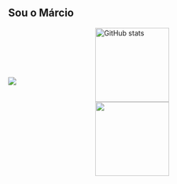 ## Sou o Márcio

<div style="display: flex; flex-direction: column; align-items: center; height: 100px" href="a">
  <a href="https://www.instagram.com/marcin.sla"><img herf="#" height="150em" src="https://github-readme-stats.vercel.app/api?username=marcio-guimaraes&show_icons=true&theme=tokyonight" alt="GitHub stats"/>
   <a href="https://www.instagram.com/marcin.sla"><img height="150em" src="https://github-readme-stats.vercel.app/api/top-langs/?username=marcio-guimaraes&layout=donut&langs_count=7&theme=tokyonight"/>
</div>

<div>
  <a href="https://www.instagram.com/marcin.sla" target="_blank"><img src="https://img.shields.io/badge/-Instagram-%23E4405F?style=for-the-badge&logo=instagram&logoColor=white" target="_blank"></a>
</div>
